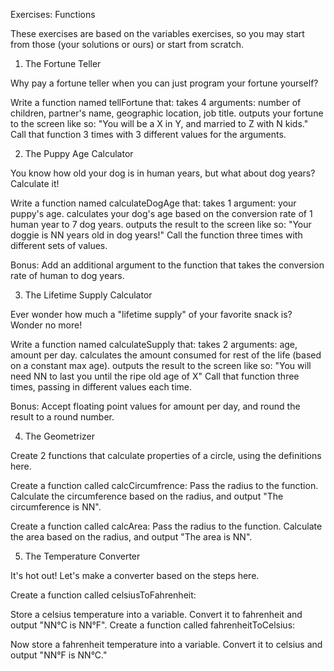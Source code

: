 Exercises: Functions

These exercises are based on the variables exercises, so you may start from those (your solutions or ours) or start from scratch.

1. The Fortune Teller

Why pay a fortune teller when you can just program your fortune yourself?

Write a function named tellFortune that:
takes 4 arguments: number of children, partner's name, geographic location, job title.
outputs your fortune to the screen like so: "You will be a X in Y, and married to Z with N kids."
Call that function 3 times with 3 different values for the arguments.

2. The Puppy Age Calculator

You know how old your dog is in human years, but what about dog years? Calculate it!

Write a function named calculateDogAge that:
takes 1 argument: your puppy's age.
calculates your dog's age based on the conversion rate of 1 human year to 7 dog years.
outputs the result to the screen like so: "Your doggie is NN years old in dog years!"
Call the function three times with different sets of values.

Bonus: Add an additional argument to the function that takes the conversion rate of human to dog years.

3. The Lifetime Supply Calculator

Ever wonder how much a "lifetime supply" of your favorite snack is? Wonder no more!

Write a function named calculateSupply that:
takes 2 arguments: age, amount per day.
calculates the amount consumed for rest of the life (based on a constant max age).
outputs the result to the screen like so: "You will need NN to last you until the ripe old age of X"
Call that function three times, passing in different values each time.

Bonus: Accept floating point values for amount per day, and round the result to a round number.

4. The Geometrizer

Create 2 functions that calculate properties of a circle, using the definitions here.

Create a function called calcCircumfrence:
Pass the radius to the function.
Calculate the circumference based on the radius, and output "The circumference is NN".

Create a function called calcArea:
Pass the radius to the function.
Calculate the area based on the radius, and output "The area is NN".

5. The Temperature Converter

It's hot out! Let's make a converter based on the steps here.

Create a function called celsiusToFahrenheit:

Store a celsius temperature into a variable.
Convert it to fahrenheit and output "NN°C is NN°F".
Create a function called fahrenheitToCelsius:

Now store a fahrenheit temperature into a variable.
Convert it to celsius and output "NN°F is NN°C."
